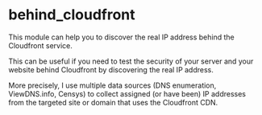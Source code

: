 # behind_cloudfront

This module can help you to discover the real IP address behind the Cloudfront service.

This can be useful if you need to test the security of your server and your website 
behind Cloudfront by discovering the real IP address.

More precisely, I use multiple data sources (DNS enumeration, ViewDNS.info, Censys) to collect
assigned (or have been) IP addresses from the targeted site or domain that uses the 
Cloudfront CDN.
